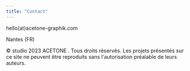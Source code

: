 ```yaml
---
title: "Contact"
---
```


hello(at)acetone-graphik.com

Nantes (FR)


© studio 2023 ACETONE . Tous droits réservés.
Les projets présentés sur ce site ne peuvent être reproduits sans l'autorisation préalable de leurs auteurs.

